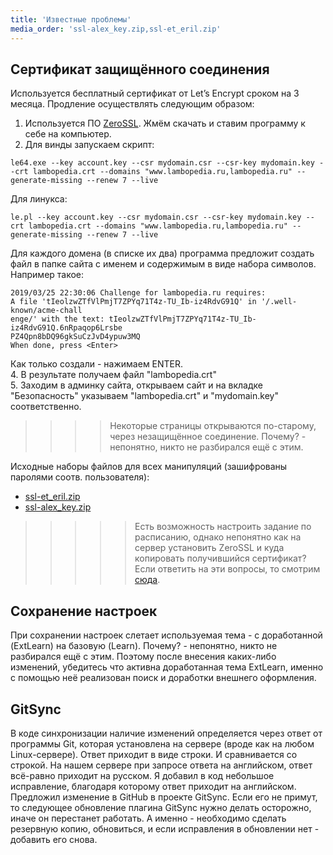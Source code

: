 ```yaml
---
title: 'Известные проблемы'
media_order: 'ssl-alex_key.zip,ssl-et_eril.zip'
---
```


## Сертификат защищённого соединения
Используется бесплатный сертификат от Let’s Encrypt сроком на 3 месяца. Продление осуществлять следующим образом:
1. Используется ПО [ZeroSSL](https://zerossl.com). Жмём скачать и ставим программу к себе на компьютер.
2. Для винды запускаем скрипт:
```
le64.exe --key account.key --csr mydomain.csr --csr-key mydomain.key --crt lambopedia.crt --domains "www.lambopedia.ru,lambopedia.ru" --generate-missing --renew 7 --live
```  
Для линукса:  
```
le.pl --key account.key --csr mydomain.csr --csr-key mydomain.key --crt lambopedia.crt --domains "www.lambopedia.ru,lambopedia.ru" --generate-missing --renew 7 --live
```  
Для каждого домена (в списке их два) программа предложит создать файл в папке сайта с именем и содержимым в виде набора символов. Например такое:  
```
2019/03/25 22:30:06 Challenge for lambopedia.ru requires:
A file 'tIeolzwZTfVlPmjT7ZPYq71T4z-TU_Ib-iz4RdvG91Q' in '/.well-known/acme-chall
enge/' with the text: tIeolzwZTfVlPmjT7ZPYq71T4z-TU_Ib-iz4RdvG91Q.6nRpaqop6Lrsbe
PZ4Qpn8bDQ96gkSuCzJvD4ypuw3MQ
When done, press <Enter>
```  
Как только создали - нажимаем ENTER.  
4. В результате получаем файл "lambopedia.crt"  
5. Заходим в админку сайта, открываем сайт и на вкладке "Безопасность" указываем "lambopedia.crt" и "mydomain.key" соответственно.  

>>>> Некоторые страницы открываются по-старому, через незащищённое соединение. Почему? - непонятно, никто не разбирался ещё с этим.  
  
Исходные наборы файлов для всех манипуляций (зашифрованы паролями соотв. пользователя):
* [ssl-et_eril.zip](ssl-et_eril.zip)
* [ssl-alex_key.zip](ssl-alex_key.zip)  
  
>>>>> Есть возможность настроить задание по расписанию, однако непонятно как на сервер установить ZeroSSL и куда копировать получившийся сертификат? Если ответить на эти вопросы, то смотрим [сюда](https://zerossl.com/usage.html#Certificate_renewal___automation).

## Сохранение настроек
При сохранении настроек слетает используемая тема - с доработанной (ExtLearn) на базовую (Learn). Почему? - непонятно, никто не разбирался ещё с этим. Поэтому после внесения каких-либо изменений, убедитесь что активна доработанная тема ExtLearn, именно с помощью неё реализован поиск и доработки внешнего оформления.

## GitSync
В коде синхронизации наличие изменений определяется через ответ от программы Git, которая установлена на сервере (вроде как на любом Linux-сервере). Ответ приходит в виде строки. И сравнивается со строкой. На нашем сервере при запросе ответа на английском, ответ всё-равно приходит на русском. Я добавил в код небольшое исправление, благодаря которому ответ приходит на английском. Предложил изменение в GitHub в проекте GitSync. Если его не примут, то следующее обновление плагина GitSync нужно делать осторожно, иначе он перестанет работать. А именно - необходимо сделать резервную копию, обновиться, и если исправления в обновлении нет - добавить его снова.  
